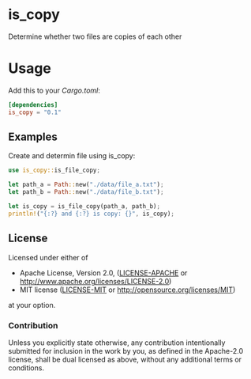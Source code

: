 # is_copy
Determine whether two files are copies of each other

# Usage
Add this to your *Cargo.toml*:
```toml
[dependencies]
is_copy = "0.1"
```

## Examples
Create and determin file using is_copy:

```rust
use is_copy::is_file_copy;

let path_a = Path::new("./data/file_a.txt");
let path_b = Path::new("./data/file_b.txt");

let is_copy = is_file_copy(path_a, path_b);
println!("{:?} and {:?} is copy: {}", is_copy);
```

## License

Licensed under either of

 * Apache License, Version 2.0, ([LICENSE-APACHE](LICENSE-APACHE) or http://www.apache.org/licenses/LICENSE-2.0)
 * MIT license ([LICENSE-MIT](LICENSE-MIT) or http://opensource.org/licenses/MIT)

at your option.

### Contribution

Unless you explicitly state otherwise, any contribution intentionally submitted
for inclusion in the work by you, as defined in the Apache-2.0 license, shall be dual licensed as above, without any
additional terms or conditions.